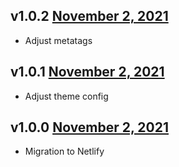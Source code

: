 v1.0.2 [November 2, 2021](https://github.com/lando/website/releases/tag/v1.0.2)
------------------------

* Adjust metatags

v1.0.1 [November 2, 2021](https://github.com/lando/website/releases/tag/v1.0.1)
------------------------

* Adjust theme config

v1.0.0 [November 2, 2021](https://github.com/lando/website/releases/tag/v1.0.0)
------------------------

* Migration to Netlify
